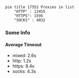 
```mermaid
pie title 17552 Proxies in list
    "HTTP" : 12455
    "HTTPS": 1595
    "SOCKS" : 4032
```

### Some Info
#### Average Timeout

- mixed: 2.6s
- http: 1.2s
- https: 8.4s
- socks: 4.3s
